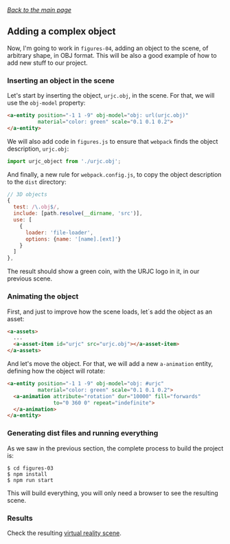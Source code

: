 
*[Back to the main page](../README.md)*

## Adding a complex object

Now, I'm going to work in `figures-04`,
adding an object to the scene, of arbitrary shape, in OBJ format.
This will be also a good example of how to add new stuff to our project.

### Inserting an object in the scene

Let's start by inserting the object, `urjc.obj`, in the scene.
For that, we will use the `obj-model` property:

```html
<a-entity position="-1 1 -9" obj-model="obj: url(urjc.obj)"
          material="color: green" scale="0.1 0.1 0.2">
</a-entity>
```

We will also add code in `figures.js` to ensure that `webpack`
finds the object description, `urjc.obj`:

```javascript
import urjc_object from './urjc.obj';
```

And finally, a new rule for `webpack.config.js`,
to copy the object description to the `dist` directory:

```javascript
// 3D objects
{
  test: /\.obj$/,
  include: [path.resolve(__dirname, 'src')],
  use: [
    {
      loader: 'file-loader',
      options: {name: '[name].[ext]'}
    }
  ]
},
```

The result should show a green coin, with the URJC logo in it,
in our previous scene.

### Animating the object

First, and just to improve how the scene loads,
let´s add the object as an asset:

```html
<a-assets>
  ...
  <a-asset-item id="urjc" src="urjc.obj"></a-asset-item>
</a-assets>
```

And let's move the object. For that, we will add a new `a-animation`
entity, defining how the object will rotate:

```html
<a-entity position="-1 1 -9" obj-model="obj: #urjc"
          material="color: green" scale="0.1 0.1 0.2">
  <a-animation attribute="rotation" dur="10000" fill="forwards"
               to="0 360 0" repeat="indefinite">
  </a-animation>
</a-entity>
```

### Generating dist files and running everything

As we saw in the previous section, the complete process to build the project is:

```
$ cd figures-03
$ npm install
$ npm run start
```

This will build everything,
you will only need a browser to see the resulting scene.

### Results

Check the resulting [virtual reality scene](web/index.html).
